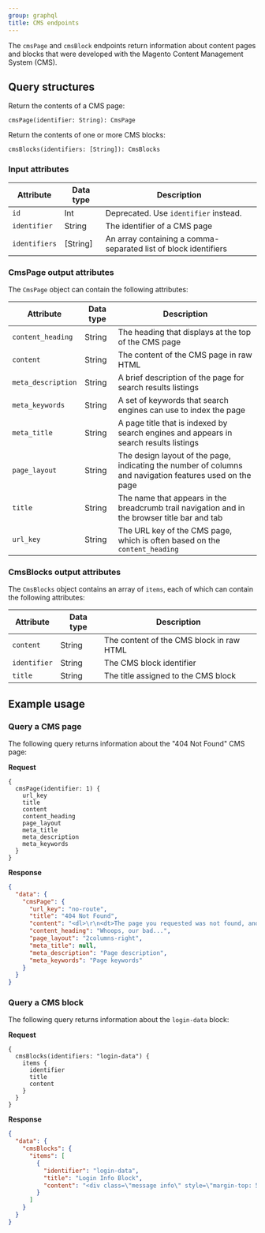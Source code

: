```yaml
---
group: graphql
title: CMS endpoints
---
```


The `cmsPage` and `cmsBlock` endpoints return information about content pages and blocks that were developed with the Magento Content Management System (CMS).

## Query structures

Return the contents of a CMS page:

`cmsPage(identifier: String): CmsPage`

Return the contents of one or more CMS blocks:

`cmsBlocks(identifiers: [String]): CmsBlocks`

### Input attributes

Attribute | Data type | Description
--- | --- | ---
`id` | Int | Deprecated. Use `identifier` instead.
`identifier` | String | The identifier of a CMS page
`identifiers` | [String] | An array containing a comma-separated list of block identifiers

### CmsPage output attributes

The `CmsPage` object can contain the following attributes:

Attribute | Data type | Description
--- | --- | ---
`content_heading` | String | The heading that displays at the top of the CMS page
`content` | String | The content of the CMS page in raw HTML
`meta_description` | String | A brief description of the page for search results listings
`meta_keywords` | String | A set of keywords that search engines can use to index the page
`meta_title` | String | A page title that is indexed by search engines and appears in search results listings
`page_layout` | String | The design layout of the page, indicating the number of columns and navigation features used on the page
`title` | String | The name that appears in the breadcrumb trail navigation and in the browser title bar and tab
`url_key` |String | The URL key of the CMS page, which is often based on the `content_heading`

### CmsBlocks output attributes

The `CmsBlocks` object contains an array of `items`, each of which can contain the following attributes:

Attribute | Data type | Description
--- | --- | ---
`content` | String | The content of the CMS block in raw HTML
`identifier` | String | The CMS block identifier
`title` | String | The title assigned to the CMS block

## Example usage

### Query a CMS page

The following query returns information about the "404 Not Found" CMS page:

**Request**

```text
{
  cmsPage(identifier: 1) {
    url_key
    title
    content
    content_heading
    page_layout
    meta_title
    meta_description
    meta_keywords
  }
}
```

**Response**

```json
{
  "data": {
    "cmsPage": {
      "url_key": "no-route",
      "title": "404 Not Found",
      "content": "<dl>\r\n<dt>The page you requested was not found, and we have a fine guess why.</dt>\r\n<dd>\r\n<ul class=\"disc\">\r\n<li>If you typed the URL directly, please make sure the spelling is correct.</li>\r\n<li>If you clicked on a link to get here, the link is outdated.</li>\r\n</ul></dd>\r\n</dl>\r\n<dl>\r\n<dt>What can you do?</dt>\r\n<dd>Have no fear, help is near! There are many ways you can get back on track with Magento Store.</dd>\r\n<dd>\r\n<ul class=\"disc\">\r\n<li><a href=\"#\" onclick=\"history.go(-1); return false;\">Go back</a> to the previous page.</li>\r\n<li>Use the search bar at the top of the page to search for your products.</li>\r\n<li>Follow these links to get you back on track!<br /><a href=\"http://magento2.vagrant193/\">Store Home</a> <span class=\"separator\">|</span> <a href=\"http://magento2.vagrant193/customer/account/\">My Account</a></li></ul></dd></dl>\r\n",
      "content_heading": "Whoops, our bad...",
      "page_layout": "2columns-right",
      "meta_title": null,
      "meta_description": "Page description",
      "meta_keywords": "Page keywords"
    }
  }
}
```

### Query a CMS block

The following query returns information about the `login-data` block:

**Request**

```text
{
  cmsBlocks(identifiers: "login-data") {
    items {
      identifier
      title
      content
    }
  }
}
```

**Response**

```json
{
  "data": {
    "cmsBlocks": {
      "items": [
        {
          "identifier": "login-data",
          "title": "Login Info Block",
          "content": "<div class=\"message info\" style=\"margin-top: 50px;\">\n    <p><strong>Try Demo Customer Access</strong></p>\n    <p><span style=\"display:inline-block; width: 80px; padding-right: 10px;\">Email:</span>roni_cost@example.com</p>\n    <p><span style=\"display:inline-block; width: 80px; padding-right: 10px;\">Password:</span>roni_cost3@example.com</p>\n</div>"
        }
      ]
    }
  }
}
```
